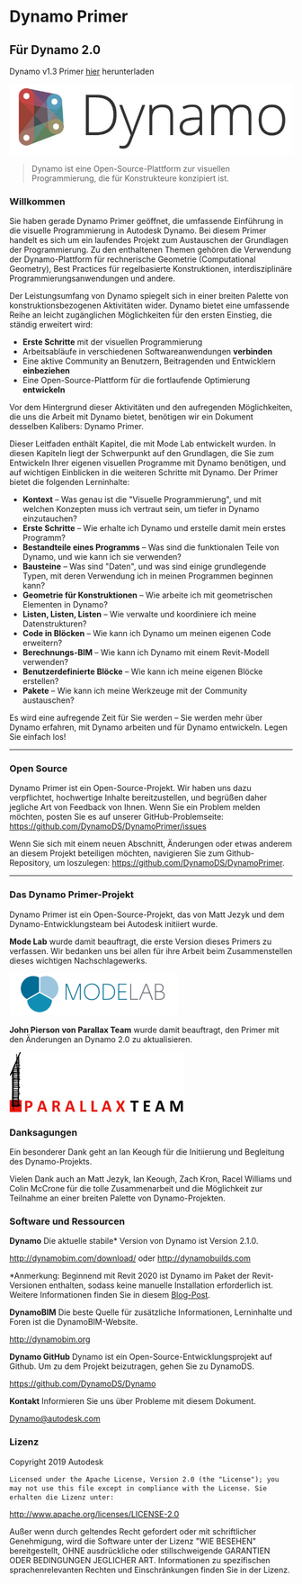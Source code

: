 # Dynamo Primer

## Für Dynamo 2.0
Dynamo v1.3 Primer [hier](http://primer.dynamobim.org/en/Appendix/DynamoPrimer-Print1_3.pdf) herunterladen

![Dynamo-Logo](images/dynamo_logo_dark-trim.jpg)

> Dynamo ist eine Open-Source-Plattform zur visuellen Programmierung, die für Konstrukteure konzipiert ist.

### Willkommen
Sie haben gerade Dynamo Primer geöffnet, die umfassende Einführung in die visuelle Programmierung in Autodesk Dynamo. Bei diesem Primer handelt es sich um ein laufendes Projekt zum Austauschen der Grundlagen der Programmierung. Zu den enthaltenen Themen gehören die Verwendung der  Dynamo-Plattform für rechnerische Geometrie (Computational Geometry), Best Practices für regelbasierte Konstruktionen, interdisziplinäre Programmierungsanwendungen und andere.

Der Leistungsumfang von Dynamo spiegelt sich in einer breiten Palette von konstruktionsbezogenen Aktivitäten wider. Dynamo bietet eine umfassende Reihe an leicht zugänglichen Möglichkeiten für den ersten Einstieg, die ständig erweitert wird:
* **Erste Schritte** mit der visuellen Programmierung
* Arbeitsabläufe in verschiedenen Softwareanwendungen **verbinden**
* Eine aktive Community an Benutzern, Beitragenden und Entwicklern **einbeziehen**
* Eine Open-Source-Plattform für die fortlaufende Optimierung **entwickeln**

Vor dem Hintergrund dieser Aktivitäten und den aufregenden Möglichkeiten, die uns die Arbeit mit Dynamo bietet, benötigen wir ein Dokument desselben Kalibers: Dynamo Primer.

Dieser Leitfaden enthält Kapitel, die mit Mode Lab entwickelt wurden. In diesen Kapiteln liegt der Schwerpunkt auf den Grundlagen, die Sie zum Entwickeln Ihrer eigenen visuellen Programme mit Dynamo benötigen, und auf wichtigen Einblicken in die weiteren Schritte mit Dynamo. Der Primer bietet die folgenden Lerninhalte:

* **Kontext** – Was genau ist die "Visuelle Programmierung", und mit welchen Konzepten muss ich vertraut sein, um tiefer in Dynamo einzutauchen?
* **Erste Schritte** – Wie erhalte ich Dynamo und erstelle damit mein erstes Programm?
* **Bestandteile eines Programms** – Was sind die funktionalen Teile von Dynamo, und wie kann ich sie verwenden?
* **Bausteine** – Was sind "Daten", und was sind einige grundlegende Typen, mit deren Verwendung ich in meinen Programmen beginnen kann?
* **Geometrie für Konstruktionen** – Wie arbeite ich mit geometrischen Elementen in Dynamo?
* **Listen, Listen, Listen** – Wie verwalte und koordiniere ich meine Datenstrukturen?
* **Code in Blöcken** – Wie kann ich Dynamo um meinen eigenen Code erweitern?
* **Berechnungs-BIM** – Wie kann ich Dynamo mit einem Revit-Modell verwenden?
* **Benutzerdefinierte Blöcke** – Wie kann ich meine eigenen Blöcke erstellen?
* **Pakete** – Wie kann ich meine Werkzeuge mit der Community austauschen?

Es wird eine aufregende Zeit für Sie werden – Sie werden mehr über Dynamo erfahren, mit Dynamo arbeiten und für Dynamo entwickeln. Legen Sie einfach los!

---

### Open Source
Dynamo Primer ist ein Open-Source-Projekt. Wir haben uns dazu verpflichtet, hochwertige Inhalte bereitzustellen, und begrüßen daher jegliche Art von Feedback von Ihnen. Wenn Sie ein Problem melden möchten, posten Sie es auf unserer GitHub-Problemseite: https://github.com/DynamoDS/DynamoPrimer/issues

Wenn Sie sich mit einem neuen Abschnitt, Änderungen oder etwas anderem an diesem Projekt beteiligen möchten, navigieren Sie zum Github-Repository, um loszulegen: https://github.com/DynamoDS/DynamoPrimer.

---
### Das Dynamo Primer-Projekt
Dynamo Primer ist ein Open-Source-Projekt, das von Matt Jezyk und dem Dynamo-Entwicklungsteam bei Autodesk initiiert wurde.

**Mode Lab** wurde damit beauftragt, die erste Version dieses Primers zu verfassen. Wir bedanken uns bei allen für ihre Arbeit beim Zusammenstellen dieses wichtigen Nachschlagewerks.

[<img src="images/MODELAB_Logo.png">](http://modelab.is)

**John Pierson von Parallax Team** wurde damit beauftragt, den Primer mit den Änderungen an Dynamo 2.0 zu aktualisieren.

[<img src="images/PRLX_Logo.jpg">](http://www.parallaxteam.com/)
### Danksagungen

Ein besonderer Dank geht an Ian Keough für die Initiierung und Begleitung des Dynamo-Projekts.

Vielen Dank auch an Matt Jezyk, Ian Keough, Zach Kron, Racel Williams und Colin McCrone für die tolle Zusammenarbeit und die Möglichkeit zur Teilnahme an einer breiten Palette von Dynamo-Projekten.

### Software und Ressourcen
**Dynamo** Die aktuelle stabile* Version von Dynamo ist Version 2.1.0.

http://dynamobim.com/download/ oder http://dynamobuilds.com

*Anmerkung: Beginnend mit Revit 2020 ist Dynamo im Paket der Revit-Versionen enthalten, sodass keine manuelle Installation erforderlich ist. Weitere Informationen finden Sie in diesem [Blog-Post](https://dynamobim.org/dynamo-core-2-1-release/).

**DynamoBIM** Die beste Quelle für zusätzliche Informationen, Lerninhalte und Foren ist die DynamoBIM-Website.

http://dynamobim.org

**Dynamo GitHub** Dynamo ist ein Open-Source-Entwicklungsprojekt auf Github. Um zu dem Projekt beizutragen, gehen Sie zu DynamoDS.

https://github.com/DynamoDS/Dynamo

**Kontakt** Informieren Sie uns über Probleme mit diesem Dokument.

Dynamo@autodesk.com

### Lizenz
Copyright 2019 Autodesk

	Licensed under the Apache License, Version 2.0 (the "License"); you may not use this file except in compliance with the License. Sie erhalten die Lizenz unter:

http://www.apache.org/licenses/LICENSE-2.0

Außer wenn durch geltendes Recht gefordert oder mit schriftlicher Genehmigung, wird die Software unter der Lizenz "WIE BESEHEN" bereitgestellt, OHNE ausdrückliche oder stillschweigende GARANTIEN ODER BEDINGUNGEN JEGLICHER ART. Informationen zu spezifischen sprachenrelevanten Rechten und Einschränkungen finden Sie in der Lizenz.
